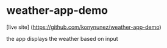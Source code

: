 # weather-app-demo

[live site] (https://github.com/konynunez/weather-app-demo)

the app displays the weather based on input
